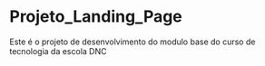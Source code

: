 # Projeto_Landing_Page
Este é o projeto de desenvolvimento do modulo base do curso de tecnologia da escola DNC
